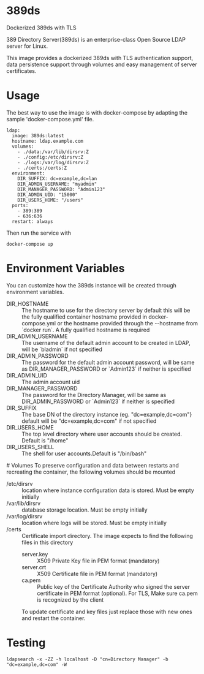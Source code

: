 # 389ds
Dockerized 389ds with TLS


389 Directory Server(389ds) is an enterprise-class Open Source LDAP server for Linux.

This image provides  a dockerized 389ds with TLS authentication support, data 
persistence  support through volumes and easy management of server certificates.


# Usage
The best way to use the image is with docker-compose by adapting the sample 
'docker-compose.yml' file.

    ldap:
      image: 389ds:latest
      hostname: ldap.example.com
      volumes:
        - ./data:/var/lib/dirsrv:Z
        - ./config:/etc/dirsrv:Z
        - ./logs:/var/log/dirsrv:Z
        - ./certs:/certs:Z
      environment:
        DIR_SUFFIX: dc=example,dc=lan
        DIR_ADMIN_USERNAME: "myadmin"
        DIR_MANAGER_PASSWORD: "Admin123"
        DIR_ADMIN_UID: "15000"
        DIR_USERS_HOME: "/users"
      ports:
        - 389:389
        - 636:636
      restart: always

Then run the service with

    docker-compose up

# Environment Variables
You can customize how the 389ds instance will be created through environment
variables.
<dl>
<dt>DIR_HOSTNAME</dt>
<dd>The hostname to use for the directory server by default this will be the fully qualified container hostname provided
in docker-compose.yml or the hostname provided through the --hostname from `docker run`. A fully qualified hostname is required

<dt>DIR_ADMIN_USERNAME</dt>
<dd>The username of the default admin account to be created in LDAP, will be `bladmin` if not specified</dd>
<dt>DIR_ADMIN_PASSWORD</dt>
<dd>The password for the default admin account password, will be same as DIR_MANAGER_PASSWORD or `Admin123` if neither is specified</dd>
<dt>DIR_ADMIN_UID</dt>
<dd>The admin account uid</dd>
<dt>DIR_MANAGER_PASSWORD</dt>
<dd>The password for the Directory Manager, will be same as DIR_ADMIN_PASSWORD or `Admin123` if neither is specified</dd>
<dt>DIR_SUFFIX</dt>
<dd>The base DN of the directory instance (eg. "dc=example,dc=com"} default will be "dc=example,dc=com" if not specified</dd>
<dt>DIR_USERS_HOME</dt>
<dd>The top level directory where user accounts should be created. Default is "/home"</dd>
<dt>DIR_USERS_SHELL</dt>
<dd>The shell for user accounts.Default is "/bin/bash"</dd>
</dl>
# Volumes
To preserve configuration and data between restarts and recreating the container, the following volumes should be mounted
<dl>
<dt>/etc/dirsrv</dt>
<dd>location where instance configuration data is stored. Must be empty initially</dd>
<dt>/var/lib/dirsrv</dt>
<dd>database storage location. Must be empty initially</dd>
<dt>/var/log/dirsrv</dt>
<dd>location where logs will be stored. Must be empty initially</dd>
<dt>/certs</dt>
<dd>Certificate import directory. The image expects to find the following files in this directory
<dl>
    server.key
    <dd>X509 Private Key file in PEM format (mandatory)</dd>
    server.crt
    <dd>X509 Certificate file in PEM format (mandatory)</dd>
    ca.pem
    <dd>Public key of the Certificate Authority who signed the server certificate in PEM format (optional). For TLS, Make 
    sure ca.pem is recognized by the client</dd>
    </dl>
    To update certificate and key files just replace those with new ones and restart the container.  
</dd>
</dl>
    
# Testing

    ldapsearch -x -ZZ -h localhost -D "cn=Directory Manager" -b "dc=example,dc=com" -W
